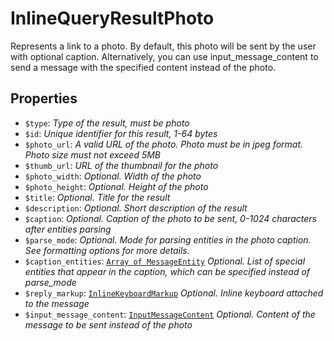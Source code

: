 # InlineQueryResultPhoto	

Represents a link to a photo. By default, this photo will be sent by the user with optional caption. Alternatively, you can use input_message_content to send a message with the specified content instead of the photo.	

## Properties	

- `$type`: _Type of the result, must be photo_
- `$id`: _Unique identifier for this result, 1-64 bytes_
- `$photo_url`: _A valid URL of the photo. Photo must be in jpeg format. Photo size must not exceed 5MB_
- `$thumb_url`: _URL of the thumbnail for the photo_
- `$photo_width`: _Optional. Width of the photo_
- `$photo_height`: _Optional. Height of the photo_
- `$title`: _Optional. Title for the result_
- `$description`: _Optional. Short description of the result_
- `$caption`: _Optional. Caption of the photo to be sent, 0-1024 characters after entities parsing_
- `$parse_mode`: _Optional. Mode for parsing entities in the photo caption. See formatting options for more details._
- `$caption_entities`: [`Array of MessageEntity`](MessageEntity.md) _Optional. List of special entities that appear in the caption, which can be specified instead of parse_mode_
- `$reply_markup`: [`InlineKeyboardMarkup`](InlineKeyboardMarkup.md) _Optional. Inline keyboard attached to the message_
- `$input_message_content`: [`InputMessageContent`](InputMessageContent.md) _Optional. Content of the message to be sent instead of the photo_

